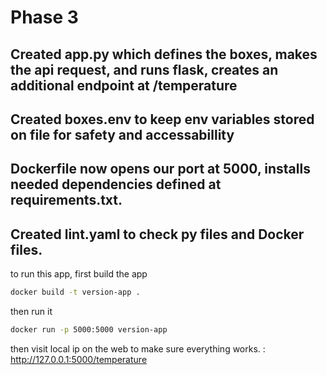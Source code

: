 # Phase 3
Created app.py which defines the boxes, makes the api request, and runs flask, creates an additional endpoint at /temperature
---
Created boxes.env to keep env variables stored on file for safety and accessabillity
--- 
Dockerfile now opens our port at 5000, installs needed dependencies defined at requirements.txt.
---
Created lint.yaml to check py files and Docker files.
---
to run this app, first build the app
```bash
docker build -t version-app .
```
then run it
```bash
docker run -p 5000:5000 version-app
```
then visit local ip on the web to make sure everything works. : http://127.0.0.1:5000/temperature